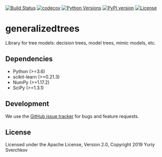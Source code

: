 [![Build Status](https://travis-ci.com/Craven-Biostat-Lab/generalizedtrees.svg?branch=master)](https://travis-ci.com/Craven-Biostat-Lab/generalizedtrees)
[![codecov](https://codecov.io/gh/Craven-Biostat-Lab/generalizedtrees/branch/master/graph/badge.svg)](https://codecov.io/gh/Craven-Biostat-Lab/generalizedtrees)
[![Python Versions](https://img.shields.io/pypi/pyversions/generalizedtrees.svg)](https://pypi.python.org/pypi/generalizedtrees)
[![PyPI version](https://badge.fury.io/py/generalizedtrees.svg)](https://badge.fury.io/py/generalizedtrees)
[![License](https://img.shields.io/pypi/l/generalizedtrees.svg)](https://pypi.python.org/pypi/generalizedtrees)

# generalizedtrees
Library for tree models: decision trees, model trees, mimic models, etc.

## Dependencies
 * Python (>=3.6)
 * scikit-learn (>=0.21.3)
 * NumPy (>=1.17.2)
 * SciPy (>=1.3.1)

## Development

We use the [GitHub issue tracker](https://github.com/Craven-Biostat-Lab/generalizedtrees/issues) for bugs and feature requests.

## License
Licensed under the Apache License, Version 2.0, Copyright 2019 Yuriy Sverchkov
